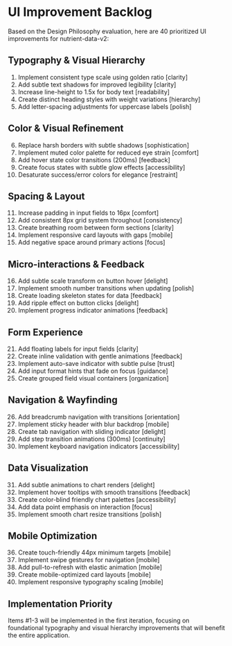 # UI Improvement Backlog

Based on the Design Philosophy evaluation, here are 40 prioritized UI improvements for nutrient-data-v2:

## Typography & Visual Hierarchy
1. Implement consistent type scale using golden ratio [clarity]
2. Add subtle text shadows for improved legibility [clarity]
3. Increase line-height to 1.5x for body text [readability]
4. Create distinct heading styles with weight variations [hierarchy]
5. Add letter-spacing adjustments for uppercase labels [polish]

## Color & Visual Refinement
6. Replace harsh borders with subtle shadows [sophistication]
7. Implement muted color palette for reduced eye strain [comfort]
8. Add hover state color transitions (200ms) [feedback]
9. Create focus states with subtle glow effects [accessibility]
10. Desaturate success/error colors for elegance [restraint]

## Spacing & Layout
11. Increase padding in input fields to 16px [comfort]
12. Add consistent 8px grid system throughout [consistency]
13. Create breathing room between form sections [clarity]
14. Implement responsive card layouts with gaps [mobile]
15. Add negative space around primary actions [focus]

## Micro-interactions & Feedback
16. Add subtle scale transform on button hover [delight]
17. Implement smooth number transitions when updating [polish]
18. Create loading skeleton states for data [feedback]
19. Add ripple effect on button clicks [delight]
20. Implement progress indicator animations [feedback]

## Form Experience
21. Add floating labels for input fields [clarity]
22. Create inline validation with gentle animations [feedback]
23. Implement auto-save indicator with subtle pulse [trust]
24. Add input format hints that fade on focus [guidance]
25. Create grouped field visual containers [organization]

## Navigation & Wayfinding
26. Add breadcrumb navigation with transitions [orientation]
27. Implement sticky header with blur backdrop [mobile]
28. Create tab navigation with sliding indicator [delight]
29. Add step transition animations (300ms) [continuity]
30. Implement keyboard navigation indicators [accessibility]

## Data Visualization
31. Add subtle animations to chart renders [delight]
32. Implement hover tooltips with smooth transitions [feedback]
33. Create color-blind friendly chart palettes [accessibility]
34. Add data point emphasis on interaction [focus]
35. Implement smooth chart resize transitions [polish]

## Mobile Optimization
36. Create touch-friendly 44px minimum targets [mobile]
37. Implement swipe gestures for navigation [mobile]
38. Add pull-to-refresh with elastic animation [mobile]
39. Create mobile-optimized card layouts [mobile]
40. Implement responsive typography scaling [mobile]

## Implementation Priority
Items #1-3 will be implemented in the first iteration, focusing on foundational typography and visual hierarchy improvements that will benefit the entire application.
